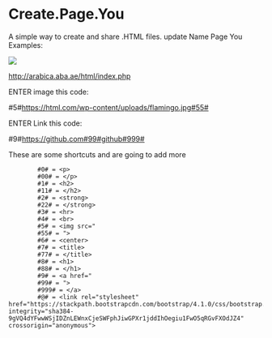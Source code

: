 # Create.Page.You
A simple way to create and share .HTML files.
update Name Page You
Examples:

<img src="https://github.com/eArabic/Text-Paste/blob/master/image.png?raw=true">

http://arabica.aba.ae/html/index.php


ENTER image this code:

#5#https://html.com/wp-content/uploads/flamingo.jpg#55#

ENTER Link this code:

#9#https://github.com#99#github#999#

 
These are some shortcuts and are going to add more
 
            #0# = <p>
            #00# = </p>
            #1# = <h2>
            #11# = </h2>            
            #2# = <strong> 
            #22# = </strong>
            #3# = <hr>
            #4# = <br>
            #5# = <img src="  
            #55# = ">
            #6# = <center>
            #7# = <title>
            #77# = </title>   
            #8# = <h1>
            #88# = </h1>
            #9# = <a href="
            #99# = ">
            #999# = </a>
            #@# = <link rel="stylesheet" href="https://stackpath.bootstrapcdn.com/bootstrap/4.1.0/css/bootstrap.min.css" integrity="sha384-9gVQ4dYFwwWSjIDZnLEWnxCjeSWFphJiwGPXr1jddIhOegiu1FwO5qRGvFXOdJZ4" crossorigin="anonymous">
 


 
